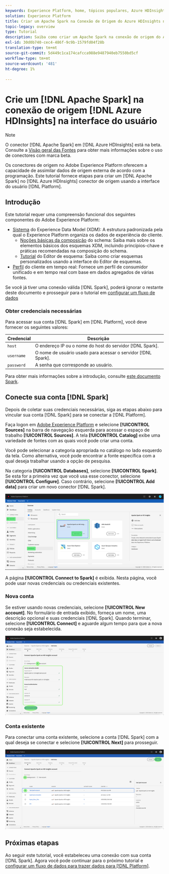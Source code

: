```yaml
---
keywords: Experience Platform, home, tópicos populares, Azure HDInsights, Apache Spark
solution: Experience Platform
title: Criar um Apache Spark na Conexão de Origem do Azure HDInsights na interface do usuário
topic-legacy: overview
type: Tutorial
description: Saiba como criar um Apache Spark na conexão de origem do Azure HDInsights usando a interface do usuário do Adobe Experience Platform.
exl-id: 30d0b740-cec4-486f-9c9b-1579fd04f28b
translation-type: tm+mt
source-git-commit: 5d449c1ca174cafcca988e9487940eb7550bd5cf
workflow-type: tm+mt
source-wordcount: '481'
ht-degree: 1%

---
```


# Crie um [!DNL Apache Spark] na conexão de origem [!DNL Azure HDInsights] na interface do usuário

>[!NOTE]
>
> O conector [!DNL Apache Spark] em [!DNL Azure HDInsights] está na beta. Consulte a [Visão geral das Fontes](../../../../home.md#terms-and-conditions) para obter mais informações sobre o uso de conectores com marca beta.

Os conectores de origem no Adobe Experience Platform oferecem a capacidade de assimilar dados de origem externa de acordo com a programação. Este tutorial fornece etapas para criar um [!DNL Apache Spark] no [!DNL Azure HDInsights] conector de origem usando a interface do usuário [!DNL Platform].

## Introdução

Este tutorial requer uma compreensão funcional dos seguintes componentes do Adobe Experience Platform:

* [Sistema](../../../../../xdm/home.md) do Experience Data Model (XDM): A estrutura padronizada pela qual o Experience Platform organiza os dados de experiência do cliente.
   * [Noções básicas da composição](../../../../../xdm/schema/composition.md) do schema: Saiba mais sobre os elementos básicos dos esquemas XDM, incluindo princípios-chave e práticas recomendadas na composição do schema.
   * [Tutorial](../../../../../xdm/tutorials/create-schema-ui.md) do Editor de esquema: Saiba como criar esquemas personalizados usando a interface do Editor de esquemas.
* [Perfil](../../../../../profile/home.md) do cliente em tempo real: Fornece um perfil de consumidor unificado e em tempo real com base em dados agregados de várias fontes.

Se você já tiver uma conexão válida [!DNL Spark], poderá ignorar o restante deste documento e prosseguir para o tutorial em [configurar um fluxo de dados](../../dataflow/databases.md)

### Obter credenciais necessárias

Para acessar sua conta [!DNL Spark] em [!DNL Platform], você deve fornecer os seguintes valores:

| Credencial | Descrição |
| ---------- | ----------- |
| `host` | O endereço IP ou o nome do host do servidor [!DNL Spark]. |
| `username` | O nome de usuário usado para acessar o servidor [!DNL Spark]. |
| `password` | A senha que corresponde ao usuário. |

Para obter mais informações sobre a introdução, consulte [este documento Spark](https://docs.microsoft.com/en-us/azure/hdinsight/spark/apache-spark-overview).

## Conecte sua conta [!DNL Spark]

Depois de coletar suas credenciais necessárias, siga as etapas abaixo para vincular sua conta [!DNL Spark] para se conectar a [!DNL Platform].

Faça logon em [Adobe Experience Platform](https://platform.adobe.com) e selecione **[!UICONTROL Sources]** na barra de navegação esquerda para acessar o espaço de trabalho **[!UICONTROL Sources]**. A tela **[!UICONTROL Catalog]** exibe uma variedade de fontes com as quais você pode criar uma conta.

Você pode selecionar a categoria apropriada no catálogo no lado esquerdo da tela. Como alternativa, você pode encontrar a fonte específica com a qual deseja trabalhar usando a opção de pesquisa.

Na categoria **[!UICONTROL Databases]**, selecione **[!UICONTROL Spark]**. Se esta for a primeira vez que você usa esse conector, selecione **[!UICONTROL Configure]**. Caso contrário, selecione **[!UICONTROL Add data]** para criar um novo conector [!DNL Spark].

![catálogo](../../../../images/tutorials/create/spark/catalog.png)

A página **[!UICONTROL Connect to Spark]** é exibida. Nesta página, você pode usar novas credenciais ou credenciais existentes.

### Nova conta

Se estiver usando novas credenciais, selecione **[!UICONTROL New account]**. No formulário de entrada exibido, forneça um nome, uma descrição opcional e suas credenciais [!DNL Spark]. Quando terminar, selecione **[!UICONTROL Connect]** e aguarde algum tempo para que a nova conexão seja estabelecida.

![novo](../../../../images/tutorials/create/spark/new.png)

### Conta existente

Para conectar uma conta existente, selecione a conta [!DNL Spark] com a qual deseja se conectar e selecione **[!UICONTROL Next]** para prosseguir.

![existente](../../../../images/tutorials/create/spark/existing.png)

## Próximas etapas

Ao seguir este tutorial, você estabeleceu uma conexão com sua conta [!DNL Spark]. Agora você pode continuar para o próximo tutorial e [configurar um fluxo de dados para trazer dados para [!DNL Platform]](../../dataflow/databases.md).
